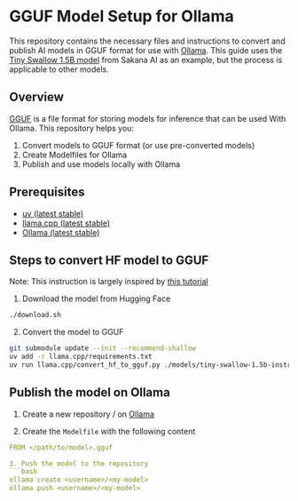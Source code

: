 # GGUF Model Setup for Ollama

This repository contains the necessary files and instructions to convert and publish AI models in GGUF format for use with [Ollama](https://ollama.com). This guide uses the [Tiny Swallow 1.5B model](https://sakana.ai/taid-jp/) from Sakana AI as an example, but the process is applicable to other models.

## Overview

[GGUF](https://github.com/ggml-org/ggml/blob/master/docs/gguf.md) is a file format for storing models for inference that can be used With Ollama. This repository helps you:

1. Convert models to GGUF format (or use pre-converted models)
2. Create Modelfiles for Ollama
3. Publish and use models locally with Ollama

## Prerequisites
- [uv (latest stable)](https://docs.astral.sh/uv/getting-started/installation/)
- [llama.cpp (latest stable)](https://github.com/ggml-org/llama.cpp/blob/master/docs/install.md)
- [Ollama (latest stable)](https://ollama.com/download)

## Steps to convert HF model to GGUF

Note: This instruction is largely inspired by [this tutorial](https://github.com/ggml-org/llama.cpp/discussions/2948)

1. Download the model from Hugging Face 
  ```bash
  ./download.sh
  ```

2. Convert the model to GGUF
  ```bash
  git submodule update --init --recommend-shallow
  uv add -r llama.cpp/requirements.txt
  uv run llama.cpp/convert_hf_to_gguf.py ./models/tiny-swallow-1.5b-instruct --outfile out/tiny-swallow-1.5b-instruct.gguf
  ```

## Publish the model on Ollama

1. Create a new repository <username>/<my-model> on [Ollama](https://ollama.com)

2. Create the `Modelfile` with the following content
  ```yaml
  FROM </path/to/model>.gguf

3. Push the model to the repository
  ```bash
  ollama create <username>/<my-model>
  ollama push <username>/<my-model>
  ```